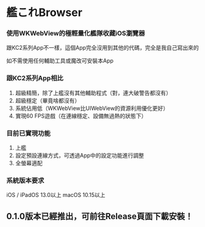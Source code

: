 # 艦これBrowser
### 使用WKWebView的極輕量化艦隊收藏iOS瀏覽器

跟KC2系列App不一樣，這個App完全沒用到其他的代碼，完全是我自己寫出來的

如不需使用任何輔助工具或魔改可安裝本App

### 跟KC2系列App相比
1. 超級精簡，除了上艦沒有其他輔助程式（對，連大破警告都沒有）
2. 超級穩定（畢竟啥都沒有）
3. 系統佔用低（WKWebView比UIWebView的資源利用優化更好）
4. 實現60 FPS遊戲（在連線穩定、設備無過熱的狀態下）

### 目前已實現功能
1. 上艦
2. 設定預設連線方式，可透過App中的設定功能進行調整
3. 全螢幕適配

### 系統版本要求
iOS / iPadOS 13.0以上
macOS 10.15以上

## 0.1.0版本已經推出，可前往Release頁面下載安裝！
